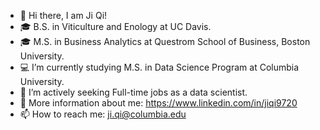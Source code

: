 - 👋 Hi there, I am Ji Qi!
- 🎓 B.S. in Viticulture and Enology at UC Davis.
- 🎓 M.S. in Business Analytics at Questrom School of Business, Boston University.
- 💻 I’m currently studying M.S. in Data Science Program at Columbia University.
- 🤔 I’m actively seeking Full-time jobs as a data scientist.
- 💬 More information about me: https://www.linkedin.com/in/jiqi9720
- 📫 How to reach me: ji.qi@columbia.edu
